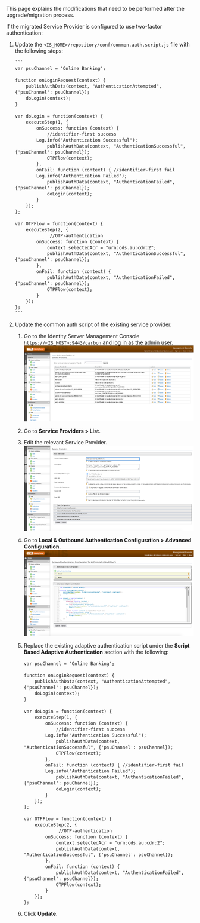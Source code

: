 This page explains the modifications that need to be performed after the upgrade/migration process.

If the migrated Service Provider is configured to use two-factor authentication:

1. Update the `<IS_HOME>/repository/conf/common.auth.script.js` file with the following steps:
 
       ``` 
       var psuChannel = 'Online Banking';
        
       function onLoginRequest(context) {
           publishAuthData(context, "AuthenticationAttempted", {'psuChannel': psuChannel});
           doLogin(context);
       }
        
       var doLogin = function(context) {
           executeStep(1, {
               onSuccess: function (context) {
                   //identifier-first success
               Log.info("Authentication Successful");
                   publishAuthData(context, "AuthenticationSuccessful", {'psuChannel': psuChannel});
                   OTPFlow(context);
               },
               onFail: function (context) { //identifier-first fail
               Log.info("Authentication Failed");
                   publishAuthData(context, "AuthenticationFailed", {'psuChannel': psuChannel});
                   doLogin(context);
               }
           });
       };
        
       var OTPFlow = function(context) {
           executeStep(2, {
                    //OTP-authentication
               onSuccess: function (context) {
                   context.selectedAcr = "urn:cds.au:cdr:2";
                   publishAuthData(context, "AuthenticationSuccessful", {'psuChannel': psuChannel});
               },
               onFail: function (context) {
                   publishAuthData(context, "AuthenticationFailed", {'psuChannel': psuChannel});
                   OTPFlow(context);
               }
           });
       };
       ```

2. Update the common auth script of the existing service provider.
     1. Go to the Identity Server Management Console `https://<IS_HOST>:9443/carbon` and log in as the admin user. ![service_providers](../../assets/img/install-and-setup/upgrading-the-solution/serivice-providers.png)
     2. Go to **Service Providers > List**.
     3. Edit the relevant Service Provider. ![edit_service_providers](../../assets/img/install-and-setup/upgrading-the-solution/edit-service-provider.png)
     4. Go to **Local & Outbound Authentication Configuration > Advanced Configuration**. ![advanced_configs_of_service_provider](../../assets/img/install-and-setup/upgrading-the-solution/advanced-configurations.png)
     5. Replace the existing adaptive authentication script under the **Script Based Adaptive Authentication** section with the following:

        ```
        var psuChannel = 'Online Banking';
        
        function onLoginRequest(context) {
            publishAuthData(context, "AuthenticationAttempted", {'psuChannel': psuChannel});
            doLogin(context);
        }
        
        var doLogin = function(context) {
            executeStep(1, {
                onSuccess: function (context) {
                    //identifier-first success
                Log.info("Authentication Successful");
                    publishAuthData(context, "AuthenticationSuccessful", {'psuChannel': psuChannel});
                    OTPFlow(context);
                },
                onFail: function (context) { //identifier-first fail
                Log.info("Authentication Failed");
                    publishAuthData(context, "AuthenticationFailed", {'psuChannel': psuChannel});
                    doLogin(context);
                }
            });
        };
        
        var OTPFlow = function(context) {
            executeStep(2, {
                     //OTP-authentication
                onSuccess: function (context) {
                    context.selectedAcr = "urn:cds.au:cdr:2";
                    publishAuthData(context, "AuthenticationSuccessful", {'psuChannel': psuChannel});
                },
                onFail: function (context) {
                    publishAuthData(context, "AuthenticationFailed", {'psuChannel': psuChannel});
                    OTPFlow(context);
                }
            });
        };
        ```
        
     6. Click **Update**.